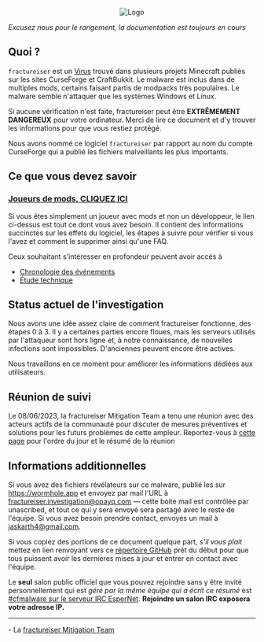 <p align="center">
    <img src="docs/media/logo.svg" alt="Logo">
</p>

*Excusez nous pour le rangement, la documentation est toujours en cours*

## Quoi ?
`fractureiser` est un [Virus](https://fr.wikipedia.org/wiki/Virus_informatique) trouvé dans plusieurs projets Minecraft publiés sur les sites CurseForge et CraftBukkit. Le malware est inclus dans de multiples mods, certains faisant partis de modpacks très populaires. Le malware semble n'attaquer que les systèmes Windows et Linux.

Si aucune vérification n'est faite, fractureiser peut être **EXTRÊMEMENT DANGEREUX** pour votre ordinateur. Merci de lire ce document et d'y trouver les informations pour que vous restiez protégé.

Nous avons nommé ce logiciel `fractureiser` par rapport au nom du compte CurseForge qui a publié les fichiers malveillants les plus importants.

## Ce que vous devez savoir

### [Joueurs de mods, CLIQUEZ ICI](docs/users.md)

Si vous êtes simplement un joueur avec mods et non un développeur, le lien ci-dessus est tout ce dont vous avez besoin. Il contient des informations succinctes sur les effets du logiciel, les étapes à suivre pour vérifier si vous l'avez et comment le supprimer ainsi qu'une FAQ.

Ceux souhaitant s'intéresser en profondeur peuvent avoir accès à
* [Chronologie des événements](/docs/timeline.md)
* [Étude technique](/docs/tech.md)

## Status actuel de l'investigation
Nous avons une idée assez claire de comment fractureiser fonctionne, des étapes 0 à 3. Il y a certaines parties 
encore floues, mais les serveurs utilisés par l'attaqueur sont hors ligne et, à notre connaissance, de nouvelles infections sont impossibles. D'anciennes peuvent encore être actives.

Nous travaillons en ce moment pour améliorer les informations dédiées aux utilisateurs.

## Réunion de suivi
Le 08/06/2023, la fractureiser Mitigation Team a tenu une réunion avec des acteurs actifs de la communauté pour discuter de mesures préventives et solutions pour les futurs problèmes de cette ampleur.
Reportez-vous à [cette page](docs/2023-06-08-meeting.md) pour l'ordre du jour et le résumé de la réunion

## Informations additionnelles

Si vous avez des fichiers révélateurs sur ce malware, publié les sur https://wormhole.app et envoyez par mail l'URL à fractureiser.investigation@opayq.com — cette boite mail est contrôlée par unascribed, et tout ce qui y sera envoyé sera partagé avec le reste de l'équipe. Si vous avez besoin prendre contact, envoyés un mail à jaskarth4@gmail.com.

Si vous copiez des portions de ce document quelque part, *s'il vous plait* mettez en lien renvoyant vers ce [répertoire GitHub](https://github.com/fractureiser-investigation/fractureiser) prêt du début pour que tous puissent avoir les dernières mises à jour et entrer en contact avec l'équipe.

Le **seul** salon public officiel que vous pouvez rejoindre sans y être invité personnellement qui est *géré par la même équipe qui a écrit ce résumé* est [#cfmalware sur le serveur IRC EsperNet](https://webchat.esper.net/?channels=cfmalware).
**Rejoindre un salon IRC exposera votre adresse IP.**

---

\- La [fractureiser Mitigation Team](/docs/credits.md)
